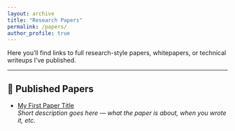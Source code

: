 ```yaml
---
layout: archive
title: "Research Papers"
permalink: /papers/
author_profile: true
---
```


Here you’ll find links to full research-style papers, whitepapers, or technical writeups I’ve published.

---

## 📄 Published Papers

- [My First Paper Title](/research-blog/assets/papers/example.pdf)  
  *Short description goes here — what the paper is about, when you wrote it, etc.*

